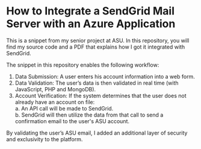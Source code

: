 # How to Integrate a SendGrid Mail Server with an Azure Application
This is a snippet from my senior project at ASU. In this repository, you will find my source code and a PDF that explains how I got it integrated with SendGrid.

The snippet in this repository enables the following workflow:
1. Data Submission: A user enters his account information into a web form.
2. Data Validation: The user’s data is then validated in real time (with JavaScript, PHP and MongoDB).
3. Account Verification: If the system determines that the user does not already have an account on file:<br>
        a. An API call will be made to SendGrid.<br>
            b. SendGrid will then utilize the data from that call to send a confirmation email to the user's ASU account. 

By validating the user’s ASU email, I added an additional layer of security and exclusivity to the platform.
